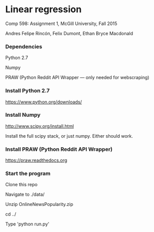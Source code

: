 # Linear regression
Comp 598: Assignment 1, McGill University, Fall 2015

Andres Felipe Rincón, Felix Dumont, Ethan Bryce Macdonald

### Dependencies

Python 2.7

Numpy

PRAW (Python Reddit API Wrapper — only needed for webscraping)


### Install Python 2.7

https://www.python.org/downloads/


### Install Numpy

http://www.scipy.org/install.html

Install the full scipy stack, or just numpy. Either should work.

### Install PRAW (Python Reddit API Wrapper)

https://praw.readthedocs.org

### Start the program

Clone this repo

Navigate to ./data/

Unzip OnlineNewsPopularity.zip

cd ../

Type 'python run.py'
